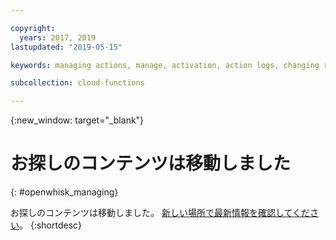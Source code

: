 ```yaml
---

copyright:
  years: 2017, 2019
lastupdated: "2019-05-15"

keywords: managing actions, manage, activation, action logs, changing runtime, delete

subcollection: cloud-functions

---
```


{:new_window: target="_blank"}
# お探しのコンテンツは移動しました
{: #openwhisk_managing}

お探しのコンテンツは移動しました。 [新しい場所で最新情報を確認してください](/docs/openwhisk?topic=cloud-functions-actions#actions_pkgs)。
{:shortdesc}
